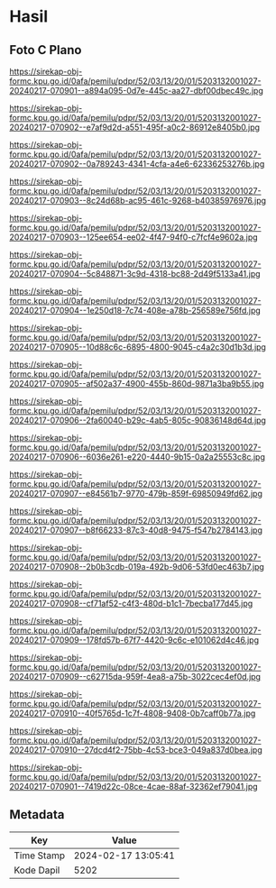 # Hasil

## Foto C Plano

https://sirekap-obj-formc.kpu.go.id/0afa/pemilu/pdpr/52/03/13/20/01/5203132001027-20240217-070901--a894a095-0d7e-445c-aa27-dbf00dbec49c.jpg

https://sirekap-obj-formc.kpu.go.id/0afa/pemilu/pdpr/52/03/13/20/01/5203132001027-20240217-070902--e7af9d2d-a551-495f-a0c2-86912e8405b0.jpg

https://sirekap-obj-formc.kpu.go.id/0afa/pemilu/pdpr/52/03/13/20/01/5203132001027-20240217-070902--0a789243-4341-4cfa-a4e6-62336253276b.jpg

https://sirekap-obj-formc.kpu.go.id/0afa/pemilu/pdpr/52/03/13/20/01/5203132001027-20240217-070903--8c24d68b-ac95-461c-9268-b40385976976.jpg

https://sirekap-obj-formc.kpu.go.id/0afa/pemilu/pdpr/52/03/13/20/01/5203132001027-20240217-070903--125ee654-ee02-4f47-94f0-c7fcf4e9602a.jpg

https://sirekap-obj-formc.kpu.go.id/0afa/pemilu/pdpr/52/03/13/20/01/5203132001027-20240217-070904--5c848871-3c9d-4318-bc88-2d49f5133a41.jpg

https://sirekap-obj-formc.kpu.go.id/0afa/pemilu/pdpr/52/03/13/20/01/5203132001027-20240217-070904--1e250d18-7c74-408e-a78b-256589e756fd.jpg

https://sirekap-obj-formc.kpu.go.id/0afa/pemilu/pdpr/52/03/13/20/01/5203132001027-20240217-070905--10d88c6c-6895-4800-9045-c4a2c30d1b3d.jpg

https://sirekap-obj-formc.kpu.go.id/0afa/pemilu/pdpr/52/03/13/20/01/5203132001027-20240217-070905--af502a37-4900-455b-860d-9871a3ba9b55.jpg

https://sirekap-obj-formc.kpu.go.id/0afa/pemilu/pdpr/52/03/13/20/01/5203132001027-20240217-070906--2fa60040-b29c-4ab5-805c-90836148d64d.jpg

https://sirekap-obj-formc.kpu.go.id/0afa/pemilu/pdpr/52/03/13/20/01/5203132001027-20240217-070906--6036e261-e220-4440-9b15-0a2a25553c8c.jpg

https://sirekap-obj-formc.kpu.go.id/0afa/pemilu/pdpr/52/03/13/20/01/5203132001027-20240217-070907--e84561b7-9770-479b-859f-69850949fd62.jpg

https://sirekap-obj-formc.kpu.go.id/0afa/pemilu/pdpr/52/03/13/20/01/5203132001027-20240217-070907--b8f66233-87c3-40d8-9475-f547b2784143.jpg

https://sirekap-obj-formc.kpu.go.id/0afa/pemilu/pdpr/52/03/13/20/01/5203132001027-20240217-070908--2b0b3cdb-019a-492b-9d06-53fd0ec463b7.jpg

https://sirekap-obj-formc.kpu.go.id/0afa/pemilu/pdpr/52/03/13/20/01/5203132001027-20240217-070908--cf71af52-c4f3-480d-b1c1-7becba177d45.jpg

https://sirekap-obj-formc.kpu.go.id/0afa/pemilu/pdpr/52/03/13/20/01/5203132001027-20240217-070909--178fd57b-67f7-4420-9c6c-e101062d4c46.jpg

https://sirekap-obj-formc.kpu.go.id/0afa/pemilu/pdpr/52/03/13/20/01/5203132001027-20240217-070909--c62715da-959f-4ea8-a75b-3022cec4ef0d.jpg

https://sirekap-obj-formc.kpu.go.id/0afa/pemilu/pdpr/52/03/13/20/01/5203132001027-20240217-070910--40f5765d-1c7f-4808-9408-0b7caff0b77a.jpg

https://sirekap-obj-formc.kpu.go.id/0afa/pemilu/pdpr/52/03/13/20/01/5203132001027-20240217-070910--27dcd4f2-75bb-4c53-bce3-049a837d0bea.jpg

https://sirekap-obj-formc.kpu.go.id/0afa/pemilu/pdpr/52/03/13/20/01/5203132001027-20240217-070901--7419d22c-08ce-4cae-88af-32362ef79041.jpg


## Metadata

| Key        | Value               |
| ---------- | ------------------- |
| Time Stamp | 2024-02-17 13:05:41 |
| Kode Dapil | 5202                |



